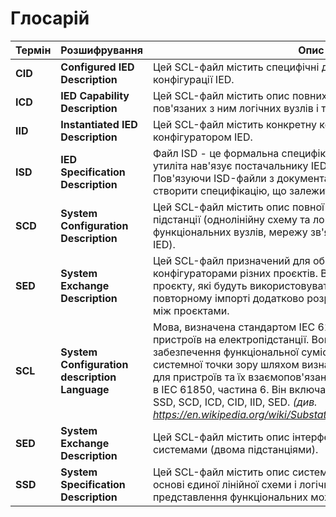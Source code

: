 <!--
SPDX-FileCopyrightText: 2021 Alliander N.V.

SPDX-License-Identifier: CC-BY-4.0
-->

# Глосарій

| Термін | Розшифрування| Опис |
| --- | --- | --- |
| **CID** | **Configured IED Description** | Цей SCL-файл містить специфічні для пристрою дані для конфігурації IED. |
|**ICD** | **IED Capability Description** | Цей SCL-файл містить опис повних можливостей IED, а також пов'язаних з ним логічних вузлів і типів даних. |
|**IID** | **Instantiated IED Description** | Цей SCL-файл містить конкретну конфігурацію IED, повернуту конфігуратором IED. |
|**ISD** | **IED Specification Description** | Файл ISD - це формальна специфікація IED або типів IED, яку утиліта нав'язує постачальнику IED як частину рамкової угоди. Пов'язуючи ISD-файли з документами специфікації, можна створити специфікацію, що залежить від пристрою. |
|**SCD**| **System Configuration Description** | Цей SCL-файл містить опис повної системи автоматизації підстанції (однолінійну схему та логічне представлення функціональних вузлів, мережу зв'язку, функції та конфігурації IED). |
|**SED**| **System Exchange Description** | Цей SCL-файл призначений для обміну між системними конфігураторами різних проєктів. Він описує інтерфейси одного проєкту, які будуть використовуватися іншим проєктом, і при повторному імпорті додатково розроблені інтерфейсні зв'язки між проєктами.|
|**SCL**| **System Configuration description Language** | Мова, визначена стандартом IEC 61850 для конфігурації пристроїв на електропідстанції. Вона спрямована на забезпечення функціональної сумісності між обладнанням з системної точки зору шляхом визначення об'єктних моделей для пристроїв та їх взаємопов'язаних функцій. SCL визначений в IEC 61850, частина 6. Він включає в себе кілька типів файлів: SSD, SCD, ICD, CID, IID, SED. *(див. https://en.wikipedia.org/wiki/Substation_Configuration_Language)*.|
|**SED**| **System Exchange Description** | Цей SCL-файл містить опис інтерфейсу зв'язку між двома системами (двома підстанціями). |
|**SSD**| **System Specification Description** | Цей SCL-файл містить опис системи автоматизації підстанції на основі єдиної лінійної схеми і логічного вузлового представлення функціональних можливостей. |

